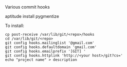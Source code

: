 Various commit hooks

aptitude install pygmentize

To install:

	cp post-receive /var/lib/git/<repo>/hooks
	cd /var/lib/git/<repo>
	git config hooks.mailinglist '@gmail.com'
	git config hooks.defaultdomain 'gmail.com' 
	git config hooks.emailprefix '[GIT] '
    git config hooks.httplink 'http://<your host>/git?cs='
	echo "project name" > description
